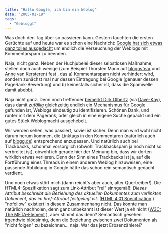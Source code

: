 ```yaml
---
title: "Hallo Google, ich bin ein Weblog"
date: "2005-01-19"
tags:
  - "Gebloggt"
---
```


Was doch den Tag über so passieren kann. Gestern tauchten die ersten Gerüchte auf und heute war es schon eine Nachricht: [Google hat sich etwas ganz tolles ausgedacht](http://www.google.com/googleblog/2005/01/preventing-comment-spam.html "Preventing comment spam") um endlich die Verseuchung der Weblogs mit Kommentarspam zu beenden.

Naja, nicht ganz. Neben der Huchjubelei dieser selbstlosen Maßnahme, stellen doch auch wenige (zum Beispiel Thorsten Mann auf [blogosfear](http://blogosfear.org/eintrag.php?id=156 "rel='please don't leave your spam here' [blogosfear.org]") und [Anne van Kersteren](http://annevankesteren.nl/archives/2005/01/nofollow "rel='nofollow' <Anne's Weblog about Markup & Style>")) fest , das a) Kommentarspam nicht verhindert wird, sondern zunächst mal nur dessen Eintragung bei Google (genauer dessen PageRank-Bewertung) und b) keinesfalls sicher ist, dass die Spamwelle damit abebbt.

Naja nicht ganz. Denn noch treffender [bemerkt Dirk Olbertz](http://www.olbertz.de/archives/000410.html "The blog that never sleeps") (via [Dave-Kay](http://blog.it-luemmel.de/archives/2005/01/19/the-blog-that-never-sleeps-google-finally-identifying-blogs/ "Krank? emotional rollercoaster")), dass damit _zufällig_ gleichzeitig endlich ein Mechanismus für Google gefunden ist, Weblogs eindeutig zu identifizieren. Schönen Dank, und runter mit dem Pagerank, oder gleich in eine eigene Suche gepackt und ein gutes Stück Weblogmacht ausgehebelt.

Wir werden sehen, was passiert, soviel ist sicher. Denn man wird wohl nicht darum herum kommen, die Linktags in den Kommentaren (natürlich auch auf [blogg.de](http://blogg.de)) entsprechend anzupassen. Und natürlich auch bei Trackbacks, schonmal vorsorglich (obwohl Trackbackspam ja noch nicht so verbreitet ist), obwohl ich gerade hier der Meinung bin, dass wir dorten wirklich etwas verlieren. Denn der Sinn eines Trackbacks ist ja, auf die Fortführung eines Threads in einem anderen Weblog hinzuweisen, eine passende Abbildung in Google hätte das schon rein semantisch gedacht verdient.

Und noch etwas stört mich (dann reicht's aber auch, alter Quertreiber!). Die HTML4-Spezifikation sagt zum Link-Attribut "rel" sinngemäß: _Dieses Attribut beschreibt die Beziehung des aktuellen Dokumentes zum verlinkten Dokument, das im href-Attribut festgelegt ist._ ([HTML 4.01 Specification](http://www.w3.org/TR/REC-html40/struct/links.html#adef-rel).) "nofollow" existiert in diesem Zusammenhang nicht. Das könnte man natürlich nachholen, denn ganz unbekannt ist dieser Wert ja eh nicht ([W3C: The META-Element](http://www.w3.org/TR/1998/REC-html40-19980424/struct/global.html#edef-META) ), aber stimmt das denn? Semantisch gesehen irgendwie blödsinnig, denn die Beziehung zwischen zwei Dokumenten als "nicht folgen" zu bezeichnen... naja. War das jetzt Erbsenzählerei?
